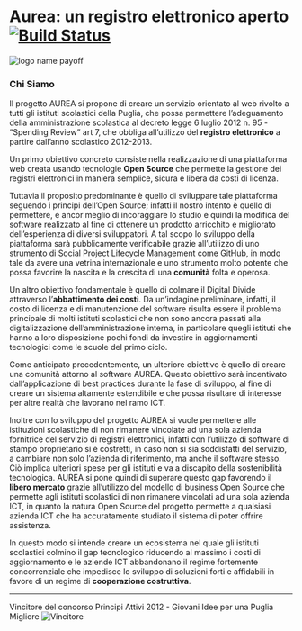 Aurea: un registro elettronico aperto [![Build Status](https://travis-ci.org/apuliasoft/aurea.png?branch=master)](https://travis-ci.org/apuliasoft/aurea)
=====================================
![logo name payoff](https://f.cloud.github.com/assets/666044/1408450/51af2684-3d82-11e3-94cc-97a9a0949c62.png)

### Chi Siamo
Il progetto AUREA si propone di creare un servizio orientato al web rivolto a tutti gli istituti scolastici della Puglia, che possa permettere l’adeguamento della amministrazione scolastica al decreto legge 6 luglio 2012 n. 95 - “Spending Review” art 7, che obbliga all’utilizzo del **registro elettronico** a partire dall’anno scolastico 2012-2013.

Un primo obiettivo concreto consiste nella realizzazione di una piattaforma web creata usando tecnologie **Open Source** che permette la gestione dei registri elettronici in maniera semplice, sicura e libera da costi di licenza.

Tuttavia il proposito predominante è quello di sviluppare tale piattaforma seguendo i principi dell’Open Source; infatti il nostro intento è quello di permettere, e ancor meglio di incoraggiare lo studio e quindi la modifica del software realizzato al fine di ottenere un prodotto arricchito e migliorato dell’esperienza di diversi sviluppatori. A tal scopo lo sviluppo della piattaforma sarà pubblicamente verificabile grazie all’utilizzo di uno strumento di Social Project Lifecycle Management come GitHub, in modo tale da avere una vetrina internazionale e uno strumento molto potente che possa favorire la nascita e la crescita di una **comunità** folta e operosa.

Un altro obiettivo fondamentale è quello di colmare il Digital Divide attraverso l’**abbattimento dei costi**. Da un’indagine preliminare, infatti, il costo di licenza e di manutenzione del software risulta essere il problema principale di molti istituti scolastici che non sono ancora passati alla digitalizzazione dell’amministrazione interna, in particolare quegli istituti che hanno a loro disposizione pochi fondi da investire in aggiornamenti tecnologici come le scuole del primo ciclo.

Come anticipato precedentemente, un ulteriore obiettivo è quello di creare una comunità attorno al software AUREA. Questo obiettivo sarà incentivato dall’applicazione di best practices durante la fase di sviluppo, al fine di creare un sistema altamente estendibile e che possa risultare di interesse per altre realtà che lavorano nel ramo ICT.

Inoltre con lo sviluppo del progetto AUREA si vuole permettere alle istituzioni scolastiche di non rimanere vincolate ad una sola azienda fornitrice del servizio di registri elettronici, infatti con l’utilizzo di software di stampo proprietario si è costretti, in caso non si sia soddisfatti del servizio, a cambiare non solo l’azienda di riferimento, ma anche il software stesso. Ciò implica ulteriori spese per gli istituti e va a discapito della sostenibilità tecnologica. AUREA si pone quindi di superare questo gap favorendo il **libero mercato** grazie all’utilizzo del modello di business Open Source che permette agli istituti scolastici di non rimanere vincolati ad una sola azienda ICT, in quanto la natura Open Source del progetto permette a qualsiasi azienda ICT che ha accuratamente studiato il sistema di poter offrire assistenza.

In questo modo si intende creare un ecosistema nel quale gli istituti scolastici colmino il gap tecnologico riducendo al massimo i costi di aggiornamento e le aziende ICT abbandonano il regime fortemente concorrenziale che impedisce lo sviluppo di soluzioni forti e affidabili in favore di un regime di **cooperazione costruttiva**.

------------------------------------------------------------------------------------------------------------------------

Vincitore del concorso Principi Attivi 2012 - Giovani Idee per una Puglia Migliore
![Vincitore](https://f.cloud.github.com/assets/666044/1655619/ca6e4662-5b65-11e3-93e4-5897704f45db.jpg)
